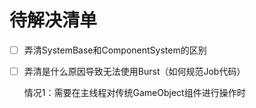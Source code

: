 # 待解决清单

- [ ] 弄清SystemBase和ComponentSystem的区别

- [ ] 弄清是什么原因导致无法使用Burst（如何规范Job代码）

  情况1：需要在主线程对传统GameObject组件进行操作时